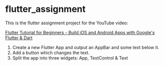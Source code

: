 # flutter_assignment

This is the flutter assignment project for the YouTube video:

[Flutter Tutorial for Beginners - Build iOS and Android Apps with Google's Flutter & Dart](https://www.youtube.com/watch?v=GLSG_Wh_YWc&t=1s)

1. Create a new Flutter App and output an AppBar and some text below it.
2. Add a button which changes the text.
3. Split the app into three widgets: App, TextControl & Text
